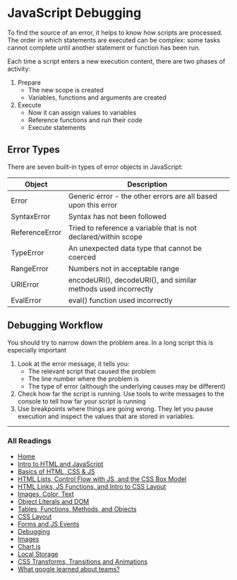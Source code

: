 # JavaScript Debugging

To find the source of an error, it helps to know how scripts are processed. The order in which statements are executed can be complex: some tasks cannot complete until another statement or function has been run.

Each time a script enters a new execution content, there are two phases of activity:

1. Prepare
    * The new scope is created
    * Variables, functions and arguments are created
2. Execute
    * Now it can assign values to variables
    * Reference functions and run their code
    * Execute statements

## Error Types

There are seven built-in types of error objects in JavaScript:

| Object            |Description|
| ---------         | ------------          |
| Error  | Generic error - the other errors are all based upon this error|
| SyntaxError | Syntax has not been followed              |
| ReferenceError       | Tried to reference a variable that is not declared/within scope               |
| TypeError  | An unexpected data type that cannot be coerced            |
| RangeError         | Numbers not in acceptable range     |
| URIError        | encodeURI(), decodeURI(), and similar methods used incorrectly    |
| EvalError         | eval() function used incorrectly   |

## Debugging Workflow

You should try to narrow down the problem area. In a long script this is especially important

1. Look at the error message, it tells you:
    * The relevant script that caused the problem
    * The line number where the problem is
    * The type of error (although the underlying causes may be different)
2. Check how far the script is running. Use tools to write messages to the console to tell how far your script is running
3. Use breakpoints where things are going wrong. They let you pause execution and inspect the values that are stored in variables.

***

### All Readings

* [Home](README.md)
* [Intro to HTML and JavaScript](class-01.md)
* [Basics of HTML, CSS & JS](class-02.md)
* [HTML Lists, Control Flow with JS, and the CSS Box Model](class-03.md)
* [HTML Links, JS Functions, and Intro to CSS Layout](class-04.md)
* [Images, Color, Text](class-05.md)
* [Object Literals and DOM](class-06.md)
* [Tables, Functions, Methods, and Objects](class-07.md)
* [CSS Layout](class-08.md)
* [Forms and JS Events](class-09.md)
* [Debugging](class-10.md)
* [Images](class-11.md)
* [Chart.js](class-12.md)
* [Local Storage](class-13.md)
* [CSS Transforms, Transitions and Animations](class-14a.md)
* [What google learned about teams?](class-14b.md)
